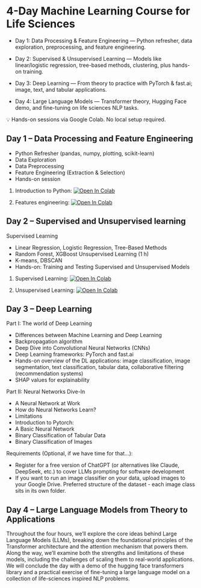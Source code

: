 # 4-Day Machine Learning Course for Life Sciences

- Day 1: Data Processing & Feature Engineering — Python refresher, data exploration, preprocessing, and feature engineering.

- Day 2: Supervised & Unsupervised Learning — Models like linear/logistic regression, tree-based methods, clustering, plus hands-on training.

- Day 3: Deep Learning — From theory to practice with PyTorch & fast.ai; image, text, and tabular applications.

- Day 4: Large Language Models — Transformer theory, Hugging Face demo, and fine-tuning on life sciences NLP tasks.

💡 Hands-on sessions via Google Colab. No local setup required.

## Day 1 – Data Processing and Feature Engineering

- Python Refresher (pandas, numpy, plotting, scikit-learn) 
- Data Exploration 
- Data Preprocessing 
- Feature Engineering (Extraction & Selection)
- Hands-on session 

1. Introduction to Python: [![Open In Colab](https://colab.research.google.com/assets/colab-badge.svg)](https://colab.research.google.com/github/bsc-life/ml4br-ml-course/blob/main/nbs/day_1/Introduction%20to%20Machine%20Learning%20for%20Life%20Sciences%20-%20Day%201%3A%20Data%20Processing%20and%20Feature%20Engineering%20.ipynb)

2. Features engineering: [![Open In Colab](https://colab.research.google.com/assets/colab-badge.svg)](https://colab.research.google.com/github/bsc-life/ml4br-ml-course/blob/main/nbs/day_1/Day_1_Feature_Engineering.ipynb)

## Day 2 – Supervised and Unsupervised learning

Supervised Learning
- Linear Regression, Logistic Regression, Tree-Based Methods
- Random Forest, XGBoost
Unsupervised Learning (1 h)
- K-means, DBSCAN
- Hands-on: Training and Testing Supervised and Unsupervised Models

1. Supervised Learning: [![Open In Colab](https://colab.research.google.com/assets/colab-badge.svg)](https://colab.research.google.com/github/bsc-life/ml4br-ml-course/blob/main/nbs/day_2/DAY2_Supervised.ipynb)

2. Unsupervised Learning: [![Open In Colab](https://colab.research.google.com/assets/colab-badge.svg)](https://colab.research.google.com/github/bsc-life/ml4br-ml-course/blob/main/nbs/day_2/DAY2_Unsupervised.ipynb)

## Day 3 – Deep Learning

Part I: The world of Deep Learning
- Differences between Machine Learning and Deep Learning
- Backpropagation algorithm
- Deep Dive into Convolutional Neural Networks (CNNs)
- Deep Learning frameworks: PyTorch and fast.ai
- Hands-on overview of the DL applications: image classification, image segmentation, text classification, tabular data, collaborative filtering (recommendation systems)
- SHAP values for explainability

Part II: Neural Networks Dive-In
- A Neural Network at Work
- How do Neural Networks Learn?
- Limitations
- Introduction to Pytorch:
- A Basic Neural Network
- Binary Classification of Tabular Data
- Binary Classification of Images

Requirements (Optional, if we have time for that…):
- Register for a free version of ChatGPT (or alternatives like Claude, DeepSeek, etc.) to cover LLMs prompting for software development
- If you want to run an image classifier on your data, upload images to your Google Drive. Preferred structure of the dataset - each image class sits in its own folder.

## Day 4 – Large Language Models from Theory to Applications

Throughout the four hours, we’ll explore the core ideas behind Large Language Models (LLMs), breaking down the foundational principles of the Transformer architecture and the attention mechanism that powers them. Along the way, we’ll examine both the strengths and limitations of these models, including the challenges of scaling them to real-world applications. We will conclude the day with a demo of the hugging face transformers library and a practical exercise of fine-tuning a large language model on a collection of life-sciences inspired NLP problems.
